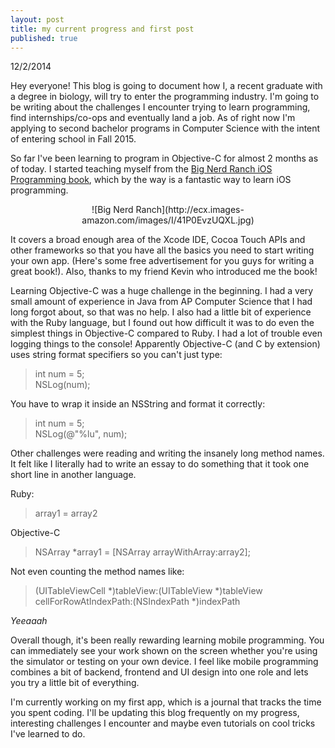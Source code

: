 ```yaml
---
layout: post
title: my current progress and first post
published: true
---
```


<div style="font-size: 1 em">12/2/2014</div>

Hey everyone! This blog is going to document how I, a recent graduate with a degree in biology, will try to enter the programming industry. I'm going to be writing about the challenges I encounter trying to learn programming, find internships/co-ops and eventually land a job. As of right now I'm applying to second bachelor programs in Computer Science with the intent of entering school in Fall 2015. 

So far I've been learning to program in Objective-C for almost 2 months as of today. I started teaching myself from the [Big Nerd Ranch iOS Programming book](http://www.amazon.com/iOS-Programming-Ranch-Guide-Edition/dp/0321942051), which by the way is a fantastic way to learn iOS programming. 

<div style="text-align:center" markdown="1">
![Big Nerd Ranch](http://ecx.images-amazon.com/images/I/41P0EvzUQXL.jpg)
</div>

It covers a broad enough area of the Xcode IDE, Cocoa Touch APIs and other frameworks so that you have all the basics you need to start writing your own app. (Here's some free advertisement for you guys for writing a great book!). Also, thanks to my friend Kevin who introduced me the book!


Learning Objective-C was a huge challenge in the beginning. I had a very small amount of experience in Java from AP Computer Science that I had long forgot about, so that was no help. I also had a little bit of experience with the Ruby language, but I found out how difficult it was to do even the simplest things in Objective-C compared to Ruby. 
I had a lot of trouble even logging things to the console! Apparently Objective-C (and C by extension) uses string format specifiers so you can't just type:

> int num = 5; <br>
  NSLog(num);

You have to wrap it inside an NSString and format it correctly:

> int num = 5;  <br>
 NSLog(@"%lu", num);
 


Other challenges were reading and writing the insanely long method names. It felt like I literally had to write an essay to do something that it took one short line in another language.

Ruby:

> array1 = array2

Objective-C

> NSArray *array1 = [NSArray arrayWithArray:array2];



Not even counting the method names like:

> (UITableViewCell *)tableView:(UITableView *)tableView cellForRowAtIndexPath:(NSIndexPath *)indexPath

_Yeeaaah_

Overall though, it's been really rewarding learning mobile programming. You can immediately see your work shown on the screen whether you're using the simulator or testing on your own device. I feel like mobile programming combines a bit of backend, frontend and UI design into one role and lets you try a little bit of everything. 

I'm currently working on my first app, which is a journal that tracks the time you spent coding. I'll be updating this blog frequently on my progress, interesting challenges I encounter and maybe even tutorials on cool tricks I've learned to do. 



























